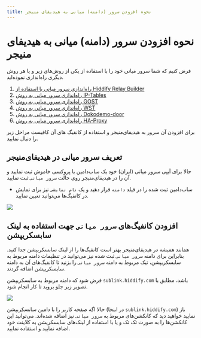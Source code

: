 ```yaml
---
title: نحوه افزودن سرور (دامنه) میانی به هیدیفای منیجر
---
```


# نحوه افزودن سرور (دامنه) میانی به هیدیفای منیجر
فرض کنیم که شما سرور میانی خود را با استفاده از یکی از روش‌های زیر و یا هر روش دیگری راه‌اندازی نموده‌اید.

1. [راه‌اندازی سرور میانی با استفاده از Hiddify Relay Builder](/fa/manager/domain-worker-cdn-and-tunneling/How-to-setup-relay-server-using-Hiddify-Relay-Builder/)
2. [راه‌اندازی سرور میانی به روش IP-Tables](fa/manager/domain-worker-cdn-and-tunneling/Tutorial-for-setting-up-IP-Tables-tunnel-as-relay-server/)
3. [راه‌اندازی سرور میانی به روش GOST](fa/manager/domain-worker-cdn-and-tunneling/Tutorial-for-setting-up-GOST-tunnel-as-relay-server/)
4. [راه‌اندازی سرور میانی به روش WST](fa/manager/domain-worker-cdn-and-tunneling/Tutorial-for-setting-up-WST-tunnel-as-relay-server/)
5. [راه‌اندازی سرور میانی به روش Dokodemo-door](fa/manager/domain-worker-cdn-and-tunneling/Tutorial-for-setting-up-Dokodemo-door-tunnel-as-relay-server/)
6. [راه‌اندازی سرور میانی به روش HA-Proxy](/fa/manager/domain-worker-cdn-and-tunneling/Tutorial-for-setting-up-HA-Proxy-tunnel-as-relay-server/)

برای افزودن آن سرور به هیدیفای‌منیجر و استفاده از کانفیگ های آن کافیست مراحل زیر را دنبال نمایید.

## تعریف سرور میانی در هیدیفای‌منیجر
حالا برای آیپی سرور میانی (ایران) خود یک ساب‌دامین با پروکسی خاموش ثبت نمایید و آن را در هیدیفای‌منیجر روی حالت `سرور میانی` ثبت نمایید.
- ساب‌دامین ثبت شده را در فیلد `دامنه` قرار دهید و یک `نام نمایشی` نیز برای نمایش در کانفیگ‌ها می‌توانید تعیین نمایید.

<img src="https://github.com/hiddify/hiddify.com/assets/125398461/3f41d92a-04b9-44fb-b645-ac660601472a">

## افزودن کانفیگ‌های `سرور میانی` جهت استفاده به لینک سابسکریپشن

همانند همیشه در هیدیفای‌منیجر بهتر است کانفیگ‌ها را از لینک سابسکریپشن جدا کنید. بنابراین برای دامنه `سرور میانی` ثبت شده نیز می‌توانید در تنظیمات دامنه مربوط به سابسکریپشن، تیک مربوط به دامنه `سرور میانی` را بزنید تا کانفیگ‌های آن به دامنه سابسکریپشن اضافه گردند.

فرض شود که دامنه مربوط به سابسکریپشن `sublink.hiddify.com` باشد، مطابق با تصویر زیر جلو بروید تا کار انجام شود.

<img src="https://github.com/hiddify/hiddify.com/assets/125398461/3661045d-ced7-4694-916f-6ef160c63230">

حالا اگه صفحه کاربر را با دامین سابسکریپشن (در اینجا `sublink.hiddify.com`) باز نمایید خواهید دید که کانکشن‌های مربوط به `سرور میانی` نیز اضافه شده‌اند. می‌توانید این کانکشن‌ها را به صورت تک تک و یا با استفاده از لینک‌های سابسکریشن به کلاینت خود اضافه نمایید و استفاده نمایید.



